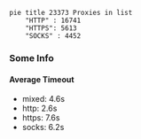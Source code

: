 
```mermaid
pie title 23373 Proxies in list
    "HTTP" : 16741
    "HTTPS": 5613
    "SOCKS" : 4452
```

### Some Info
#### Average Timeout

- mixed: 4.6s
- http: 2.6s
- https: 7.6s
- socks: 6.2s
